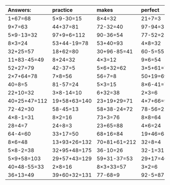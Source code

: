 | Answers: | practice | makes | perfect | ! |
| :--- | :--- | :--- | :--- | :--- |
| 1+67=68 | 5×9-30=15 | 8×4=32 | 21÷7=3 | 6×5+95=125 | 
| 9×7=63 | 44+37=81 | 72-32=40 | 97-94=3 | 3×9+6=33 | 
| 5×9-13=32 | 97+9+6=112 | 90-36=54 | 77-52=25 | 42÷6=7 | 
| 8×3=24 | 53+44-19=78 | 53+40=93 | 4×8=32 | 6+85-62=29 | 
| 32+25=57 | 18+62=80 | 30+96-85=41 | 60-5=55 | 2×2+66=70 | 
| 11+83-45=49 | 8+24=32 | 4×3=12 | 9×6=54 | 3×5=15 | 
| 52+27=79 | 42-37=5 | 5×6+32=62 | 3×5+61=76 | 3×4=12 | 
| 2×7+64=78 | 7×8=56 | 56÷7=8 | 50+19=69 | 6×7=42 | 
| 40÷8=5 | 81-57=24 | 5×3=15 | 8×6-41=7 | 4×7=28 | 
| 22+10=32 | 3×8-14=10 | 6+32=38 | 2×3=6 | 3×7=21 | 
| 40+25+47=112 | 19+58+63=140 | 23+19+29=71 | 4×7+66=94 | 27+22=49 | 
| 72-42=30 | 58-45=13 | 58+38-24=72 | 78-56=22 | 2×5+2=12 | 
| 4×8-1=31 | 8×2=16 | 73+3=76 | 8×8=64 | 94-6=88 | 
| 28÷4=7 | 24÷8=3 | 23+65=88 | 4×6=24 | 60+11=71 | 
| 64-4=60 | 33+17=50 | 68+16=84 | 19+46=65 | 72+26=98 | 
| 8×6=48 | 13+93+26=132 | 70+81+61=212 | 32÷8=4 | 5×4=20 | 
| 5×8-2=38 | 32+95+48=175 | 36-10=26 | 32-1=31 | 19+11=30 | 
| 5×9+58=103 | 29+57+43=129 | 59+31-37=53 | 29+17=46 | 88-27=61 | 
| 40+48-55=33 | 2×8=16 | 8×3+33=57 | 3×2=6 | 9+54-35=28 | 
| 36+13=49 | 39+60+32=131 | 77-68=9 | 92-5=87 | 5×6-28=2 | 

